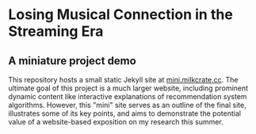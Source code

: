 # Losing Musical Connection in the Streaming Era

## A miniature project demo

This repository hosts a small static Jekyll site at [mini.milkcrate.cc](https://mini.milkcrate.cc). The ultimate goal 
of this project is a much larger website, including prominent dynamic content like interactive explanations of 
recommendation system algorithms. However, this "mini" site serves as an outline of the final site, illustrates some 
of its key points, and aims to demonstrate the potential value of a website-based exposition on my research this
summer.
